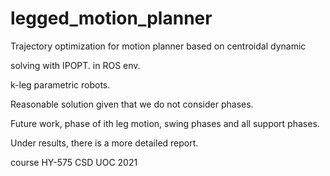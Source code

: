 # legged_motion_planner

Trajectory optimization
for motion planner based on centroidal dynamic

solving with IPOPT.
in ROS env.

k-leg parametric robots.

Reasonable solution given that we do not consider phases.

Future work, phase of ith leg motion, swing phases and all support phases.

Under results, there is a more detailed report.

course HY-575 CSD UOC 2021

